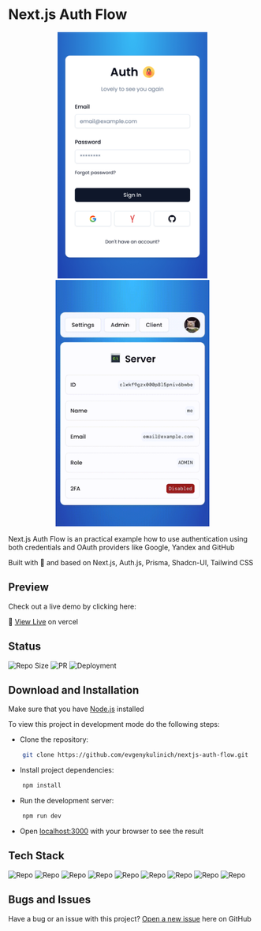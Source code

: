 # Next.js Auth Flow

<p align="center">
  <a href="https://nextjs-auth-flow.vercel.app/">
      <img src="public/preview/preview.png" height="500">
      <img src="public/preview/preview.gif" height="500">
  </a>
</p>

Next.js Auth Flow is an practical example how to use authentication using both credentials and OAuth providers like
Google, Yandex and GitHub

Built with 🤍 and based on Next.js, Auth.js, Prisma, Shadcn-UI, Tailwind CSS

## Preview

Check out a live demo by clicking here:

🔗 [View Live](https://nextjs-auth-flow.vercel.app/) on vercel

## Status

![Repo Size](https://img.shields.io/github/repo-size/evgenykulinich/nextjs-auth-flow?labelColor=000&color=2564c4&logo=github&logoColor=fff&style=for-the-badge)
![PR](https://img.shields.io/github/issues-pr-closed/evgenykulinich/nextjs-auth-flow?labelColor=000&color=2564c4&logo=github&logoColor=fff&style=for-the-badge)
![Deployment](https://img.shields.io/github/deployments/evgenykulinich/nextjs-auth-flow/production?labelColor=000&color=2564c4&logo=github&logoColor=fff&style=for-the-badge)

## Download and Installation

Make sure that you have [Node.js](https://nodejs.org/en/) installed

To view this project in development mode do the following steps:

* Clone the repository:

```bash 
    git clone https://github.com/evgenykulinich/nextjs-auth-flow.git
```

* Install project dependencies:

```bash 
    npm install
```

* Run the development server:

```bash 
    npm run dev
```

* Open [localhost:3000](http://localhost:3000) with your browser to see the result

## Tech Stack

![Repo](https://img.shields.io/badge/next.js-next?labelColor=000&color=000&logo=next.js&logoColor=fff&style=for-the-badge)
![Repo](https://img.shields.io/badge/typescript-typescript?labelColor=000&color=000&logo=typescript&logoColor=fff&style=for-the-badge)
![Repo](https://img.shields.io/badge/shadcn/ui-shadcn/ui?labelColor=000&color=000&logo=shadcnui&logoColor=fff&style=for-the-badge)
![Repo](https://img.shields.io/badge/tailwindcss-tailwindcss?labelColor=000&color=000&logo=tailwindcss&logoColor=fff&style=for-the-badge)
![Repo](https://img.shields.io/badge/prisma-prisma?labelColor=000&color=000&logo=prisma&logoColor=fff&style=for-the-badge)
![Repo](https://img.shields.io/badge/eslint-eslint?labelColor=000&color=000&logo=eslint&logoColor=fff&style=for-the-badge)
![Repo](https://img.shields.io/badge/prettier-prettier?labelColor=000&color=000&logo=prettier&logoColor=fff&style=for-the-badge)
![Repo](https://img.shields.io/badge/resend-resend?labelColor=000&color=000&logo=resend&logoColor=fff&style=for-the-badge)
![Repo](https://img.shields.io/badge/vercel-vercel?labelColor=000&color=000&logo=vercel&logoColor=fff&style=for-the-badge)

## Bugs and Issues

Have a bug or an issue with this project? [Open a new issue](https://github.com/evgenykulinich/nextjs-auth-flow/issues) here on GitHub
